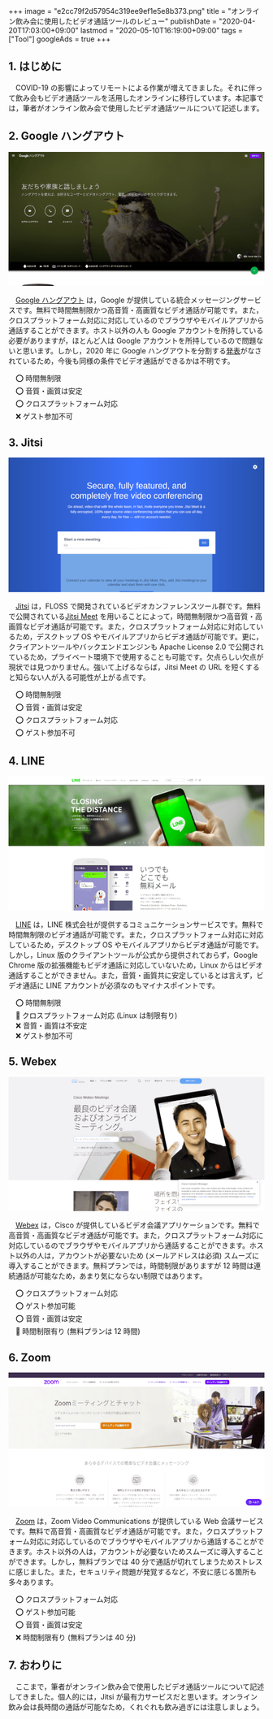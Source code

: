 +++
image = "e2cc79f2d57954c319ee9ef1e5e8b373.png"
title = "オンライン飲み会に使用したビデオ通話ツールのレビュー"
publishDate = "2020-04-20T17:03:00+09:00"
lastmod = "2020-05-10T16:19:00+09:00"
tags = ["Tool"]
googleAds = true
+++

## 1. はじめに

　COVID-19 の影響によってリモートによる作業が増えてきました。それに伴って飲み会もビデオ通話ツールを活用したオンラインに移行しています。本記事では，筆者がオンライン飲み会で使用したビデオ通話ツールについて記述します。

## 2. Google ハングアウト

![](3760ef6fe6e68bdd82899f7fae8c934e.png)

　[Google ハングアウト](https://hangouts.google.com/) は，Google が提供している統合メッセージングサービスです。無料で時間無制限かつ高音質・高画質なビデオ通話が可能です。また，クロスプラットフォーム対応に対応しているのでブラウザやモバイルアプリから通話することができます。ホスト以外の人も Google アカウントを所持している必要がありますが，ほとんど人は Google アカウントを所持しているので問題ないと思います。しかし，2020 年に Google ハングアウトを分割する[発表](https://9to5google.com/2018/12/02/google-hangouts-shutting-down/)がなされているため，今後も同様の条件でビデオ通話ができるかは不明です。

　⭕ 時間無制限  
　⭕ 音質・画質は安定  
　⭕ クロスプラットフォーム対応  
　❌ ゲスト参加不可  

## 3. Jitsi

![](c94b84c6c422348ff56423a0b8cf0f99.png)

　[Jitsi](https://jitsi.org/) は，FLOSS で開発されているビデオカンファレンスツール群です。無料で公開されている[Jitsi Meet](https://meet.jit.si/) を用いることによって，時間無制限かつ高音質・高画質なビデオ通話が可能です。また，クロスプラットフォーム対応に対応しているため，デスクトップ OS やモバイルアプリからビデオ通話が可能です。更に，クライアントツールやバックエンドエンジンも Apache License 2.0 で公開されているため，プライベート環境下で使用することも可能です。欠点らしい欠点が現状では見つかりません。強いて上げるならば，Jitsi Meet の URL を短くすると知らない人が入る可能性が上がる点です。

　⭕ 時間無制限  
　⭕ 音質・画質は安定  
　⭕ クロスプラットフォーム対応  
　⭕ ゲスト参加不可  

## 4. LINE

![](339eed02985245e3a943c599a4791547.png)

　[LINE](http://line.me/) は，LINE 株式会社が提供するコミュニケーションサービスです。無料で時間無制限のビデオ通話が可能です。また，クロスプラットフォーム対応に対応しているため，デスクトップ OS やモバイルアプリからビデオ通話が可能です。しかし，Linux 版のクライアントツールが公式から提供されておらず，Google Chrome 版の拡張機能もビデオ通話に対応していないため，Linux からはビデオ通話することができません。また，音質・画質共に安定しているとは言えず，ビデオ通話に LINE アカウントが必須なのもマイナスポイントです。

　⭕ 時間無制限  
　🔼 クロスプラットフォーム対応 (Linux は制限有り)  
　❌ 音質・画質は不安定  
　❌ ゲスト参加不可  

## 5. Webex

![](34c094f7f3fc169539df52d91eae0a9a.png)

　[Webex](https://www.webex.com/ja/video-conferencing.html) は，Cisco が提供しているビデオ会議アプリケーションです。無料で高音質・高画質なビデオ通話が可能です。また，クロスプラットフォーム対応に対応しているのでブラウザやモバイルアプリから通話することができます。ホスト以外の人は，アカウントが必要ないため (メールアドレスは必須) スムーズに導入することができます。無料プランでは，時間制限がありますが 12 時間は連続通話が可能なため，あまり気にならない制限ではあります。

　⭕ クロスプラットフォーム対応  
　⭕ ゲスト参加可能  
　⭕ 音質・画質は安定  
　🔼 時間制限有り (無料プランは 12 時間)  

## 6. Zoom

![](0a896902d8520c1ef73cc45136cf6386.png)

　[Zoom](https://zoom.us/jp-jp/meetings.html) は，Zoom Video Communications が提供している Web 会議サービスです。無料で高音質・高画質なビデオ通話が可能です。また，クロスプラットフォーム対応に対応しているのでブラウザやモバイルアプリから通話することができます。ホスト以外の人は，アカウントが必要ないためスムーズに導入することができます。しかし，無料プランでは 40 分で通話が切れてしまうためストレスに感じました。また，セキュリティ問題が発覚するなど，不安に感じる箇所も多々あります。

　⭕ クロスプラットフォーム対応  
　⭕ ゲスト参加可能  
　⭕ 音質・画質は安定  
　❌ 時間制限有り (無料プランは 40 分)  

## 7. おわりに

　ここまで，筆者がオンライン飲み会で使用したビデオ通話ツールについて記述してきました。個人的には，Jitsi が最有力サービスだと思います。オンライン飲み会は長時間の通話が可能なため，くれぐれも飲み過ぎには注意しましょう。